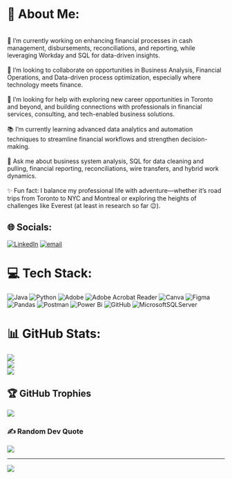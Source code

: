 # 💫 About Me:
<br>💼 I’m currently working on enhancing financial processes in cash management, disbursements, reconciliations, and reporting, while leveraging Workday and SQL for data-driven insights.<br><br>🤝 I’m looking to collaborate on opportunities in Business Analysis, Financial Operations, and Data-driven process optimization, especially where technology meets finance.<br><br>🙌 I’m looking for help with exploring new career opportunities in Toronto and beyond, and building connections with professionals in financial services, consulting, and tech-enabled business solutions.<br><br>📚 I’m currently learning advanced data analytics and automation techniques to streamline financial workflows and strengthen decision-making.<br><br>💬 Ask me about business system analysis, SQL for data cleaning and pulling, financial reporting, reconciliations, wire transfers, and hybrid work dynamics.<br><br>✨ Fun fact: I balance my professional life with adventure—whether it’s road trips from Toronto to NYC and Montreal or exploring the heights of challenges like Everest (at least in research so far 😉).<br>


## 🌐 Socials:
[![LinkedIn](https://img.shields.io/badge/LinkedIn-%230077B5.svg?logo=linkedin&logoColor=white)](https://linkedin.com/in/https://www.linkedin.com/in/rydham-patel92/) [![email](https://img.shields.io/badge/Email-D14836?logo=gmail&logoColor=white)](mailto:rydhampatel92@gmail.com) 

# 💻 Tech Stack:
![Java](https://img.shields.io/badge/java-%23ED8B00.svg?style=for-the-badge&logo=openjdk&logoColor=white) ![Python](https://img.shields.io/badge/python-3670A0?style=for-the-badge&logo=python&logoColor=ffdd54) ![Adobe](https://img.shields.io/badge/adobe-%23FF0000.svg?style=for-the-badge&logo=adobe&logoColor=white) ![Adobe Acrobat Reader](https://img.shields.io/badge/Adobe%20Acrobat%20Reader-EC1C24.svg?style=for-the-badge&logo=Adobe%20Acrobat%20Reader&logoColor=white) ![Canva](https://img.shields.io/badge/Canva-%2300C4CC.svg?style=for-the-badge&logo=Canva&logoColor=white) ![Figma](https://img.shields.io/badge/figma-%23F24E1E.svg?style=for-the-badge&logo=figma&logoColor=white) ![Pandas](https://img.shields.io/badge/pandas-%23150458.svg?style=for-the-badge&logo=pandas&logoColor=white) ![Postman](https://img.shields.io/badge/Postman-FF6C37?style=for-the-badge&logo=postman&logoColor=white) ![Power Bi](https://img.shields.io/badge/power_bi-F2C811?style=for-the-badge&logo=powerbi&logoColor=black) ![GitHub](https://img.shields.io/badge/github-%23121011.svg?style=for-the-badge&logo=github&logoColor=white) ![MicrosoftSQLServer](https://img.shields.io/badge/Microsoft%20SQL%20Server-CC2927?style=for-the-badge&logo=microsoft%20sql%20server&logoColor=white)
# 📊 GitHub Stats:
![](https://github-readme-stats.vercel.app/api?username=rpate2000&theme=transparent&hide_border=false&include_all_commits=true&count_private=true)<br/>
![](https://nirzak-streak-stats.vercel.app/?user=rpate2000&theme=transparent&hide_border=false)<br/>
![](https://github-readme-stats.vercel.app/api/top-langs/?username=rpate2000&theme=transparent&hide_border=false&include_all_commits=true&count_private=true&layout=compact)

## 🏆 GitHub Trophies
![](https://github-profile-trophy.vercel.app/?username=rpate2000&theme=radical&no-frame=false&no-bg=true&margin-w=4)

### ✍️ Random Dev Quote
![](https://quotes-github-readme.vercel.app/api?type=horizontal&theme=gruvbox)

---
[![](https://visitcount.itsvg.in/api?id=rpate2000&icon=0&color=13)](https://visitcount.itsvg.in)

<!-- Proudly created with GPRM ( https://gprm.itsvg.in ) -->
